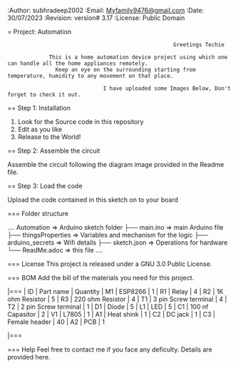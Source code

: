 :Author: subhradeep2002
:Email: Myfamily9476@gmail.com
:Date: 30/07/2023
:Revision: version# 3.17
:License: Public Domain

= Project: Automation

```
                                                    Greetings Techie

             This is a home automation device project using which one can handle all the home appliances remotely.
               Keep an eye on the surrounding starting from temperature, humidity to any movement on that place.

                              I have uploaded some Images Below, Don't forget to check it out.

```
== Step 1: Installation

1. Look for the Source code in this repository
2. Edit as you like
3. Release to the World!

== Step 2: Assemble the circuit

Assemble the circuit following the diagram image provided in the Readme file.

== Step 3: Load the code

Upload the code contained in this sketch on to your board

=== Folder structure

....
  Automation              => Arduino sketch folder
  ├── main.ino            => main Arduino file
  ├── thingsProperties    => Variables and mechanism for the logic 
  ├── arduino_secrets     => Wifi details
  ├── sketch.json         => Operations for hardware
  └── ReadMe.adoc         => this file
....

=== License
This project is released under a GNU 3.0 Public License.

=== BOM
Add the bill of the materials you need for this project.

|===
| ID | Part name            | Quantity
| M1 | ESP8266              | 1
| R1 | Relay                | 4
| R2 | 1K ohm Resistor      | 5
| R3 | 220 ohm Resistor     | 4
| T1 | 3 pin Screw terminal | 4
| T2 | 2 pin Screw terminal | 1
| D1 | Diode                | 5
| L1 | LED                  | 5
| C1 | 100 nf Capasitor     | 2
| V1 | L7805                | 1
| A1 | Heat shink           | 1
| C2 | DC jack              | 1
| C3 | Female header        | 40
| A2 | PCB                  | 1
     
|===


=== Help
Feel free to contact me if you face any deficulty. Details are provided here.

